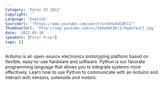 ```yaml
---
Category: 'PyCon US 2012'
Copyright: ''
Language: 'English'
SourceUrl: '"https://www.youtube.com/watch?v=54XwSUC8klI"'
ThumbnailUrl: 'http://img.youtube.com/vi/54XwSUC8klI/hqdefault.jpg'
date: '2012-03-10'
speakers: [Peter Kropf]
tags: []
---
```

Arduino is an open-source electronics prototyping platform based on flexible,
easy-to-use hardware and software. Python is our favorate programming language
that allows you to integrate systems more effectively. Learn how to use Python
to communicate with an Arduino and interact with sensors, solenoids and
motors.

